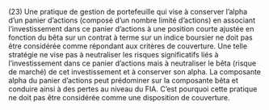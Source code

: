 (23) Une pratique de gestion de portefeuille qui vise à conserver l’alpha d’un panier d’actions (composé d’un nombre limité d’actions) en associant l’investissement dans ce panier d’actions à une position courte ajustée en fonction du bêta sur un contrat à terme sur un indice boursier ne doit pas être considérée comme répondant aux critères de couverture. Une telle stratégie ne vise pas à neutraliser les risques significatifs liés à l’investissement dans ce panier d’actions mais à neutraliser le bêta (risque de marché) de cet investissement et à conserver son alpha. La composante alpha du panier d’actions peut prédominer sur la composante bêta et conduire ainsi à des pertes au niveau du FIA. C’est pourquoi cette pratique ne doit pas être considérée comme une disposition de couverture.